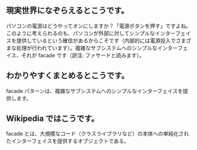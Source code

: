 ## 現実世界になぞらえるとこうです。

パソコンの電源はどうやってオンにしますか？「電源ボタンを押す」ですよね。このように考えられるのも、パソコンが外部に対してシンプルなインターフェイスを提供しているという確信があるからこそです（内部的には電源投入でさまざまな処理が行われています）。複雑なサブシステムへのシンプルなインターフェイス、それが facade です（訳注: ファサードと読みます）。

## わかりやすくまとめるとこうです。

facade パターンは、複雑なサブシステムへのシンプルなインターフェイスを提供します。

## Wikipedia ではこうです。

facade とは、大規模なコード（クラスライブラリなど）の本体への単純化されたインターフェイスを提供するオブジェクトである。
